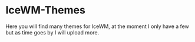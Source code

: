 # IceWM-Themes
Here you will find many themes for IceWM, at the moment I only have a few but as time goes by I will upload more.
